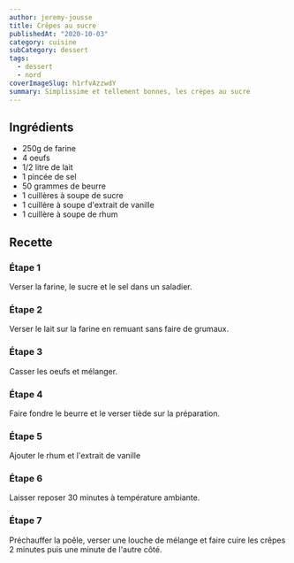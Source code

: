 ```yaml
---
author: jeremy-jousse
title: Crêpes au sucre
publishedAt: "2020-10-03"
category: cuisine
subCategory: dessert
tags:
  - dessert
  - nord
coverImageSlug: h1rfvAzzwdY
summary: Simplissime et tellement bonnes, les crèpes au sucre
---
```


## Ingrédients

- 250g de farine
- 4 oeufs
- 1/2 litre de lait
- 1 pincée de sel
- 50 grammes de beurre
- 1 cuillères à soupe de sucre
- 1 cuillère à soupe d'extrait de vanille
- 1 cuillère à soupe de rhum

## Recette

### Étape 1

Verser la farine, le sucre et le sel dans un saladier.

### Étape 2

Verser le lait sur la farine en remuant sans faire de grumaux.

### Étape 3

Casser les oeufs et mélanger.

### Étape 4

Faire fondre le beurre et le verser tiède sur la préparation.

### Étape 5

Ajouter le rhum et l'extrait de vanille

### Étape 6

Laisser reposer 30 minutes à température ambiante.

### Étape 7

Préchauffer la poêle, verser une louche de mélange et faire cuire les crêpes 2 minutes puis une minute de l'autre côté.
